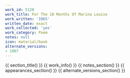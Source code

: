 ```yaml
---
work_id: 5120
work_title: For The 18 Months Of Marina Louise
work_written: '1965'
written_date: exact
work_collected: 'yes'
work_category: Poem
notes: null
icon: material/book
alternate_versions:
- 1967
---
```


{{ section_title() }}
{{ work_info() }}
{{ notes_section() }}
{{ appearances_section() }}
{{ alternate_versions_section() }}